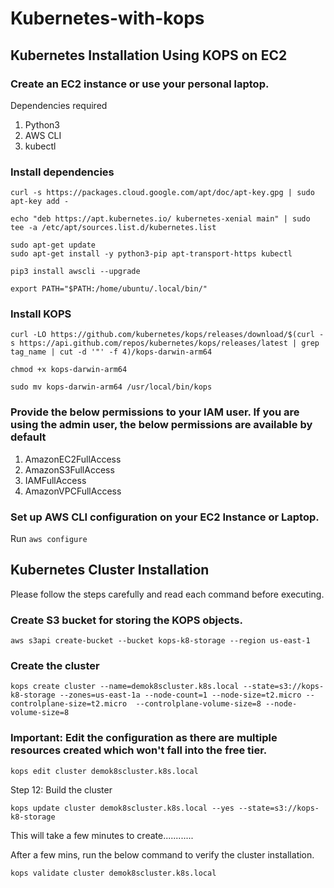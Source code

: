 # Kubernetes-with-kops

## Kubernetes Installation Using KOPS on EC2

### Create an EC2 instance or use your personal laptop.

Dependencies required 

1. Python3
2. AWS CLI
3. kubectl

###  Install dependencies

```
curl -s https://packages.cloud.google.com/apt/doc/apt-key.gpg | sudo apt-key add -
```

```
echo "deb https://apt.kubernetes.io/ kubernetes-xenial main" | sudo tee -a /etc/apt/sources.list.d/kubernetes.list
```

```
sudo apt-get update
sudo apt-get install -y python3-pip apt-transport-https kubectl
```

```
pip3 install awscli --upgrade
```

```
export PATH="$PATH:/home/ubuntu/.local/bin/"
```

### Install KOPS

```
curl -LO https://github.com/kubernetes/kops/releases/download/$(curl -s https://api.github.com/repos/kubernetes/kops/releases/latest | grep tag_name | cut -d '"' -f 4)/kops-darwin-arm64

chmod +x kops-darwin-arm64

sudo mv kops-darwin-arm64 /usr/local/bin/kops
```

### Provide the below permissions to your IAM user. If you are using the admin user, the below permissions are available by default

1. AmazonEC2FullAccess
2. AmazonS3FullAccess
3. IAMFullAccess
4. AmazonVPCFullAccess

### Set up AWS CLI configuration on your EC2 Instance or Laptop.

Run `aws configure`

## Kubernetes Cluster Installation 

Please follow the steps carefully and read each command before executing.

### Create S3 bucket for storing the KOPS objects.

```
aws s3api create-bucket --bucket kops-k8-storage --region us-east-1
```

### Create the cluster 

```
kops create cluster --name=demok8scluster.k8s.local --state=s3://kops-k8-storage --zones=us-east-1a --node-count=1 --node-size=t2.micro --controlplane-size=t2.micro  --controlplane-volume-size=8 --node-volume-size=8
```

### Important: Edit the configuration as there are multiple resources created which won't fall into the free tier.

```
kops edit cluster demok8scluster.k8s.local
```

Step 12: Build the cluster

```
kops update cluster demok8scluster.k8s.local --yes --state=s3://kops-k8-storage
```

This will take a few minutes to create............

After a few mins, run the below command to verify the cluster installation.

```
kops validate cluster demok8scluster.k8s.local
```
